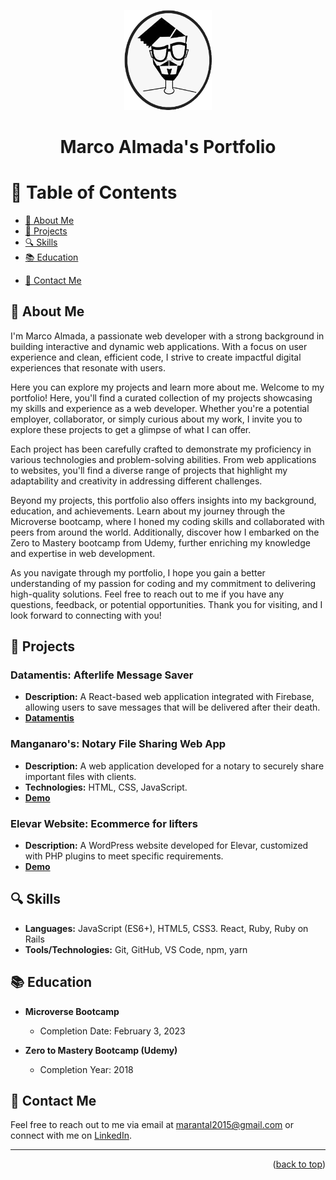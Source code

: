 <a name="readme-top"></a>

<div align="center">
  <img src="soyMarco.png" alt="Portfolio Logo" width="140" height="auto" />
  <h1>Marco Almada's Portfolio</h1>
</div>

<!-- TABLE OF CONTENTS -->

# 📗 Table of Contents

- [📖 About Me](#about-me)
- [💼 Projects](#projects)
- [🔍 Skills](#skills)
- [📚 Education](#education)
<!-- - [🏆 Achievements](#achievements) -->
- [📝 Contact Me](#contact-me)

<!-- ABOUT ME -->

## 📖 About Me <a name="about-me"></a>

I'm Marco Almada, a passionate web developer with a strong background in building interactive and dynamic web applications. With a focus on user experience and clean, efficient code, I strive to create impactful digital experiences that resonate with users.

Here you can explore my projects and learn more about me. Welcome to my portfolio! Here, you'll find a curated collection of my projects showcasing my skills and experience as a web developer. Whether you're a potential employer, collaborator, or simply curious about my work, I invite you to explore these projects to get a glimpse of what I can offer.

Each project has been carefully crafted to demonstrate my proficiency in various technologies and problem-solving abilities. From web applications to websites, you'll find a diverse range of projects that highlight my adaptability and creativity in addressing different challenges.

Beyond my projects, this portfolio also offers insights into my background, education, and achievements. Learn about my journey through the Microverse bootcamp, where I honed my coding skills and collaborated with peers from around the world. Additionally, discover how I embarked on the Zero to Mastery bootcamp from Udemy, further enriching my knowledge and expertise in web development.

As you navigate through my portfolio, I hope you gain a better understanding of my passion for coding and my commitment to delivering high-quality solutions. Feel free to reach out to me if you have any questions, feedback, or potential opportunities. Thank you for visiting, and I look forward to connecting with you!

<!-- PROJECTS -->

## 💼 Projects <a name="projects"></a>

### Datamentis: Afterlife Message Saver
- **Description:** A React-based web application integrated with Firebase, allowing users to save messages that will be delivered after their death.
- [**Datamentis**]([#](https://datamentis.netlify.app/))

### Manganaro's: Notary File Sharing Web App
- **Description:** A web application developed for a notary to securely share important files with clients.
- **Technologies:** HTML, CSS, JavaScript.
- [**Demo**]([#](https://datamentis.netlify.app/))

### Elevar Website: Ecommerce for lifters
- **Description:** A WordPress website developed for Elevar, customized with PHP plugins to meet specific requirements.
- [**Demo**](#)

<!-- SKILLS -->

## 🔍 Skills <a name="skills"></a>

- **Languages:** JavaScript (ES6+), HTML5, CSS3. React, Ruby, Ruby on Rails
- **Tools/Technologies:** Git, GitHub, VS Code, npm, yarn

<!-- EDUCATION -->

## 📚 Education <a name="education"></a>

- **Microverse Bootcamp**
  - Completion Date: February 3, 2023

- **Zero to Mastery Bootcamp (Udemy)**
  - Completion Year: 2018

<!-- ACHIEVEMENTS 

## 🏆 Achievements <a name="achievements"></a>

- **Certificate of Completion: React Nanodegree**
  - Issuer: Udacity
  - Year: [Year]-->

<!-- CONTACT ME -->

## 📝 Contact Me <a name="contact-me"></a>

Feel free to reach out to me via email at [marantal2015@gmail.com](mailto:marantal2015@gmail.com) or connect with me on [LinkedIn](https://linkedin.com/in/marcoalmadaar).

---

<p align="right">(<a href="#readme-top">back to top</a>)</p>

